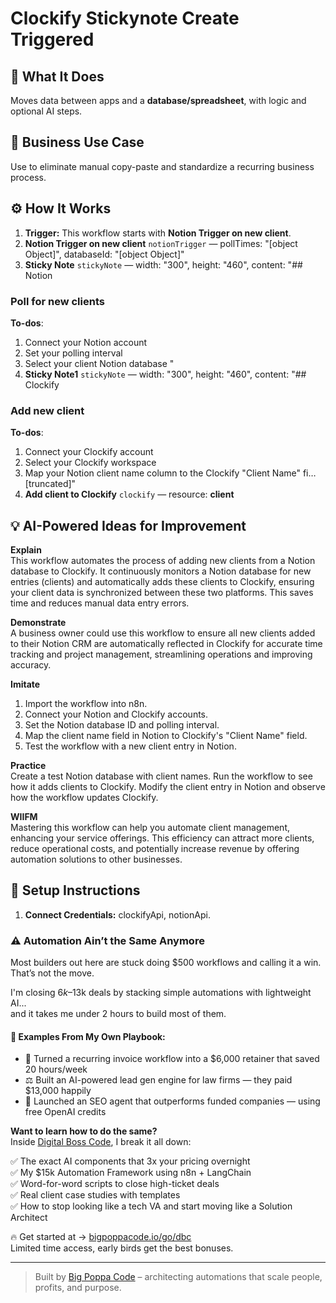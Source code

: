 # Clockify Stickynote Create Triggered
  ## 🚀 What It Does
  Moves data between apps and a **database/spreadsheet**, with logic and optional AI steps.
  
  ## 💼 Business Use Case
  Use to eliminate manual copy-paste and standardize a recurring business process.
  
  ## ⚙️ How It Works
  1. **Trigger:** This workflow starts with **Notion Trigger on new client**.
  2. **Notion Trigger on new client** `notionTrigger` — pollTimes: "[object Object]", databaseId: "[object Object]"
3. **Sticky Note** `stickyNote` — width: "300", height: "460", content: "## Notion
### Poll for new clients
**To-dos**:
1. Connect your Notion account
2. Set your polling interval
3. Select your client Notion database "
4. **Sticky Note1** `stickyNote` — width: "300", height: "460", content: "## Clockify
### Add new client
**To-dos**:
1. Connect your Clockify account
2. Select your Clockify workspace
3. Map your Notion client name column to the Clockify "Client Name" fi…[truncated]"
5. **Add client to Clockify** `clockify` — resource: **client**
  
  ## 💡 AI-Powered Ideas for Improvement
  **Explain**  
This workflow automates the process of adding new clients from a Notion database to Clockify. It continuously monitors a Notion database for new entries (clients) and automatically adds these clients to Clockify, ensuring your client data is synchronized between these two platforms. This saves time and reduces manual data entry errors.

**Demonstrate**  
A business owner could use this workflow to ensure all new clients added to their Notion CRM are automatically reflected in Clockify for accurate time tracking and project management, streamlining operations and improving accuracy.

**Imitate**  
1. Import the workflow into n8n.
2. Connect your Notion and Clockify accounts.
3. Set the Notion database ID and polling interval.
4. Map the client name field in Notion to Clockify's "Client Name" field.
5. Test the workflow with a new client entry in Notion.

**Practice**  
Create a test Notion database with client names. Run the workflow to see how it adds clients to Clockify. Modify the client entry in Notion and observe how the workflow updates Clockify.

**WIIFM**  
Mastering this workflow can help you automate client management, enhancing your service offerings. This efficiency can attract more clients, reduce operational costs, and potentially increase revenue by offering automation solutions to other businesses.
  
  ## 🔧 Setup Instructions
  1. **Connect Credentials:** clockifyApi, notionApi.
  
### ⚠️ Automation Ain’t the Same Anymore

Most builders out here are stuck doing $500 workflows and calling it a win.  
That’s not the move.  

I'm closing $6k–$13k deals by stacking simple automations with lightweight AI...  
and it takes me under 2 hours to build most of them.

#### 🧠 Examples From My Own Playbook:
- 🔁 Turned a recurring invoice workflow into a $6,000 retainer that saved 20 hours/week  
- ⚖️ Built an AI-powered lead gen engine for law firms — they paid $13,000 happily  
- 🚀 Launched an SEO agent that outperforms funded companies — using free OpenAI credits  

**Want to learn how to do the same?**  
Inside [Digital Boss Code](https://bigpoppacode.io/go/dbc), I break it all down:

✅ The exact AI components that 3x your pricing overnight  
✅ My $15k Automation Framework using n8n + LangChain  
✅ Word-for-word scripts to close high-ticket deals  
✅ Real client case studies with templates  
✅ How to stop looking like a tech VA and start moving like a Solution Architect  

🔥 Get started at → [bigpoppacode.io/go/dbc](https://bigpoppacode.io/go/dbc)  
Limited time access, early birds get the best bonuses.

---
> Built by [Big Poppa Code](https://bigpoppacode.io) – architecting automations that scale people, profits, and purpose.
  